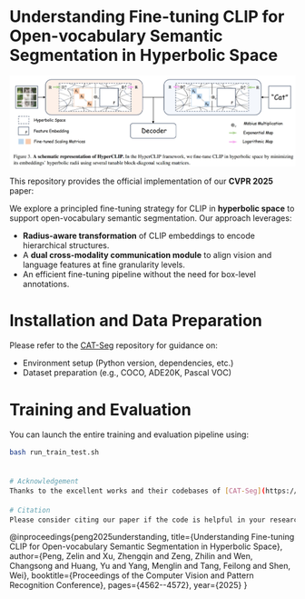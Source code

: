 # Understanding Fine-tuning CLIP for Open-vocabulary Semantic Segmentation in Hyperbolic Space

<p align="center">
  <img src="framework.jpg" alt="Framework" width="600"/>
</p>

This repository provides the official implementation of our **CVPR 2025** paper:

We explore a principled fine-tuning strategy for CLIP in **hyperbolic space** to support open-vocabulary semantic segmentation. Our approach leverages:

- **Radius-aware transformation** of CLIP embeddings to encode hierarchical structures.
- A **dual cross-modality communication module** to align vision and language features at fine granularity levels.
- An efficient fine-tuning pipeline without the need for box-level annotations.

# Installation and Data Preparation

Please refer to the [CAT-Seg](https://github.com/cvlab-kaist/CAT-Seg) repository for guidance on:

- Environment setup (Python version, dependencies, etc.)
- Dataset preparation (e.g., COCO, ADE20K, Pascal VOC)

# Training and Evaluation

You can launch the entire training and evaluation pipeline using:

```bash
bash run_train_test.sh


# Acknowledgement
Thanks to the excellent works and their codebases of [CAT-Seg](https://github.com/cvlab-kaist/CAT-Seg). 

# Citation
Please consider citing our paper if the code is helpful in your research and development.
```
@inproceedings{peng2025understanding,
  title={Understanding Fine-tuning CLIP for Open-vocabulary Semantic Segmentation in Hyperbolic Space},
  author={Peng, Zelin and Xu, Zhengqin and Zeng, Zhilin and Wen, Changsong and Huang, Yu and Yang, Menglin and Tang, Feilong and Shen, Wei},
  booktitle={Proceedings of the Computer Vision and Pattern Recognition Conference},
  pages={4562--4572},
  year={2025}
}
```
